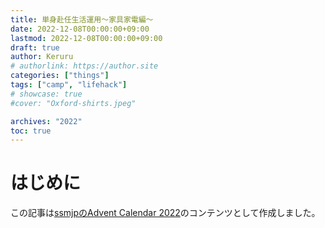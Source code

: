 ```yaml
---
title: 単身赴任生活運用〜家具家電編〜
date: 2022-12-08T00:00:00+09:00
lastmod: 2022-12-08T00:00:00+09:00
draft: true
author: Keruru
# authorlink: https://author.site
categories: ["things"]
tags: ["camp", "lifehack"]
# showcase: true
#cover: "Oxford-shirts.jpeg"

archives: "2022"
toc: true
---
```

<!--  {{< fancybox "." "photos.jpeg" "alt text" "gallery" >}} -->

# はじめに
この記事は[ssmjpのAdvent Calendar 2022](https://adventar.org/calendars/8092)のコンテンツとして作成しました。

